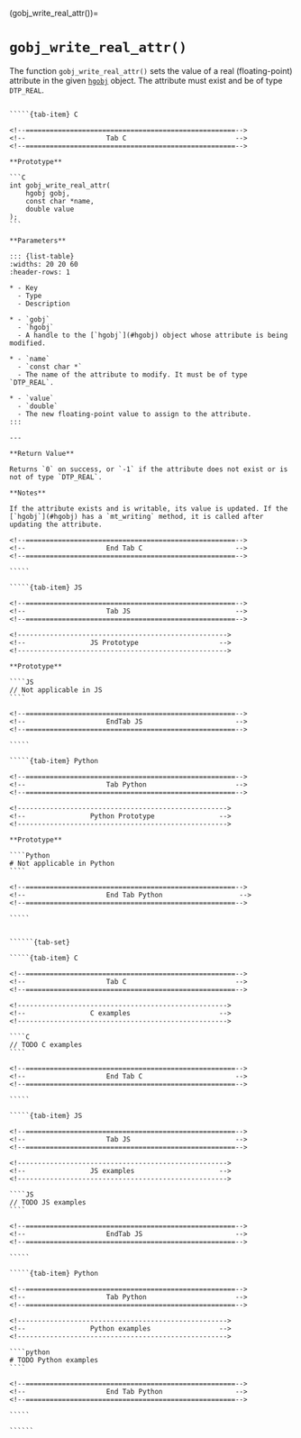 <!-- ============================================================== -->
(gobj_write_real_attr())=
# `gobj_write_real_attr()`
<!-- ============================================================== -->

The function `gobj_write_real_attr()` sets the value of a real (floating-point) attribute in the given [`hgobj`](#hgobj) object. The attribute must exist and be of type `DTP_REAL`.

<!------------------------------------------------------------>
<!--                    Prototypes                          -->
<!------------------------------------------------------------>

``````{tab-set}

`````{tab-item} C

<!--====================================================-->
<!--                    Tab C                           -->
<!--====================================================-->

**Prototype**

```C
int gobj_write_real_attr(
    hgobj gobj,
    const char *name,
    double value
);
```

**Parameters**

::: {list-table}
:widths: 20 20 60
:header-rows: 1

* - Key
  - Type
  - Description

* - `gobj`
  - `hgobj`
  - A handle to the [`hgobj`](#hgobj) object whose attribute is being modified.

* - `name`
  - `const char *`
  - The name of the attribute to modify. It must be of type `DTP_REAL`.

* - `value`
  - `double`
  - The new floating-point value to assign to the attribute.
:::

---

**Return Value**

Returns `0` on success, or `-1` if the attribute does not exist or is not of type `DTP_REAL`.

**Notes**

If the attribute exists and is writable, its value is updated. If the [`hgobj`](#hgobj) has a `mt_writing` method, it is called after updating the attribute.

<!--====================================================-->
<!--                    End Tab C                       -->
<!--====================================================-->

`````

`````{tab-item} JS

<!--====================================================-->
<!--                    Tab JS                          -->
<!--====================================================-->

<!---------------------------------------------------->
<!--                JS Prototype                    -->
<!---------------------------------------------------->

**Prototype**

````JS
// Not applicable in JS
````

<!--====================================================-->
<!--                    EndTab JS                       -->
<!--====================================================-->

`````

`````{tab-item} Python

<!--====================================================-->
<!--                    Tab Python                      -->
<!--====================================================-->

<!---------------------------------------------------->
<!--                Python Prototype                -->
<!---------------------------------------------------->

**Prototype**

````Python
# Not applicable in Python
````

<!--====================================================-->
<!--                    End Tab Python                   -->
<!--====================================================-->

`````

``````

<!------------------------------------------------------------>
<!--                    Examples                            -->
<!------------------------------------------------------------>

```````{dropdown} Examples

``````{tab-set}

`````{tab-item} C

<!--====================================================-->
<!--                    Tab C                           -->
<!--====================================================-->

<!---------------------------------------------------->
<!--                C examples                      -->
<!---------------------------------------------------->

````C
// TODO C examples
````

<!--====================================================-->
<!--                    End Tab C                       -->
<!--====================================================-->

`````

`````{tab-item} JS

<!--====================================================-->
<!--                    Tab JS                          -->
<!--====================================================-->

<!---------------------------------------------------->
<!--                JS examples                     -->
<!---------------------------------------------------->

````JS
// TODO JS examples
````

<!--====================================================-->
<!--                    EndTab JS                       -->
<!--====================================================-->

`````

`````{tab-item} Python

<!--====================================================-->
<!--                    Tab Python                      -->
<!--====================================================-->

<!---------------------------------------------------->
<!--                Python examples                 -->
<!---------------------------------------------------->

````python
# TODO Python examples
````

<!--====================================================-->
<!--                    End Tab Python                  -->
<!--====================================================-->

`````

``````

```````
